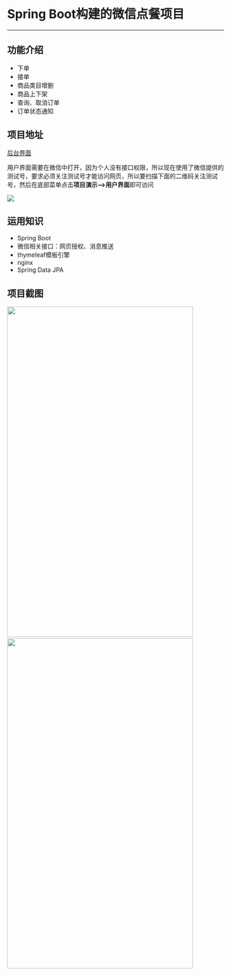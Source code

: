 # Spring Boot构建的微信点餐项目
---
## 功能介绍
- 下单
- 接单
- 商品类目增删
- 商品上下架
- 查询、取消订单
- 订单状态通知
## 项目地址
[后台界面](http:me.cardistry.top/sell/seller/order/list)

用户界面需要在微信中打开，因为个人没有接口权限，所以现在使用了微信提供的测试号，要求必须关注测试号才能访问网页，所以要扫描下面的二维码关注测试号，然后在底部菜单点击**项目演示-->用户界面**即可访问

![](https://i.imgur.com/GsDgGtR.png)
## 运用知识
- Spring Boot
- 微信相关接口：网页授权、消息推送
- thymeleaf模板引擎
- nginx
- Spring Data JPA
## 项目截图
<div align="left"><img width="432" height="768" src="https://i.imgur.com/p8P3T7e.jpg"/>
&nbsp&nbsp&nbsp&nbsp&nbsp&nbsp
<img width="432" height="768" src="https://i.imgur.com/UqVXCfn.jpg"/></div>
